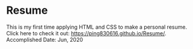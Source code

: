 # Resume

This is my first time applying HTML and CSS to make a personal resume. Click here to check it out: https://ping830616.github.io/Resume/.
Accomplished Date: Jun, 2020

